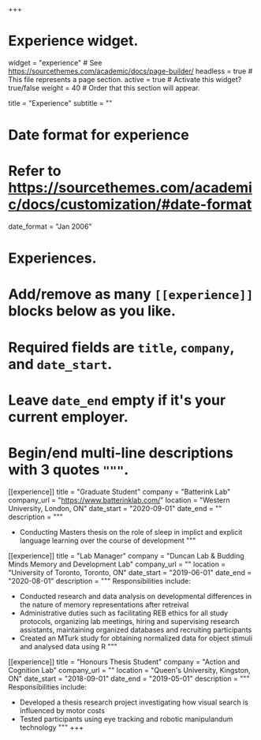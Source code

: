 +++
# Experience widget.
widget = "experience"  # See https://sourcethemes.com/academic/docs/page-builder/
headless = true  # This file represents a page section.
active = true  # Activate this widget? true/false
weight = 40  # Order that this section will appear.

title = "Experience"
subtitle = ""

# Date format for experience
#   Refer to https://sourcethemes.com/academic/docs/customization/#date-format
date_format = "Jan 2006"

# Experiences.
#   Add/remove as many `[[experience]]` blocks below as you like.
#   Required fields are `title`, `company`, and `date_start`.
#   Leave `date_end` empty if it's your current employer.
#   Begin/end multi-line descriptions with 3 quotes `"""`.
[[experience]]
  title = "Graduate Student"
  company = "Batterink Lab"
  company_url = "https://www.batterinklab.com/"
  location = "Western University, London, ON"
  date_start = "2020-09-01"
  date_end = ""
  description = """
   
  * Conducting Masters thesis on the role of sleep in implict and explicit language learning over the course of development
  """

[[experience]]
  title = "Lab Manager"
  company = "Duncan Lab & Budding Minds Memory and Development Lab"
  company_url = ""
  location = "University of Toronto, Toronto, ON"
  date_start = "2019-06-01"
  date_end = "2020-08-01"
  description = """
  Responsibilities include:
  
  * Conducted research and data analysis on developmental differences in the nature of memory representations after retreival
  * Administrative duties such as facilitating REB ethics for all study protocols, organizing lab meetings, hiring and supervising research assistants, maintaining organized databases and recruiting participants
  * Created an MTurk study for obtaining normalized data for object stimuli and analysed data using R
  """

  [[experience]]
  title = "Honours Thesis Student"
  company = "Action and Cognition Lab"
  company_url = ""
  location = "Queen's University, Kingston, ON"
  date_start = "2018-09-01"
  date_end = "2019-05-01"
  description = """
  Responsibilities include:
  
  * Developed a thesis research project investigating how visual search is influenced by motor costs
  * Tested participants using eye tracking and robotic manipulandum technology
  """
+++
